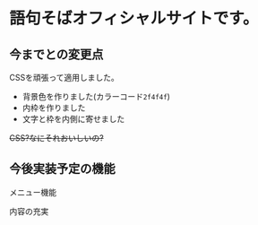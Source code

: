 # 語句そばオフィシャルサイトです。
## 今までとの変更点
CSSを頑張って適用しました。
- 背景色を作りました(カラーコード`2f4f4f`)
- 内枠を作りました
- 文字と枠を内側に寄せました

~~CSS?なにそれおいしいの?~~

## 今後実装予定の機能
 メニュー機能
 
 内容の充実

